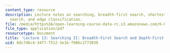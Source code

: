 ```yaml
---
content_type: resource
description: Lecture notes on searching, breadth-first search, shortest paths, depth-first
  search, and edge classification.
file: /media/https%3A/open-learning-course-data-rc.s3.amazonaws.com/6-006-introduction-to-algorithms-spring-2008/8dc7d6c434f775123e1bf906c2773939_lec13.pdf
file_type: application/pdf
resourcetype: Document
title: 'Lecture 13: Searching II: Breadth-First Search and Depth-First Search'
uid: 8dc7d6c4-34f7-7512-3e1b-f906c2773939
---
```

